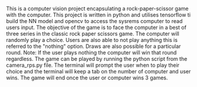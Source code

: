 This is a computer vision project encapsulating a rock-paper-scissor game with the computer. This project is written in python and utilises tensorflow ti build the NN model
and opencv to access the sysrems computer to read users input. 
The objective of the game is to face the computer in a best of three series in the classic rock paper scissors game. The computer will randomly play a choice.
Users are also able to not play anything this is referred to the "nothing" option. Draws are also possible for a particular round. Note: If the user plays nothing the computer will win that round regardless.
The game can be played by running the python script from the camera_rps.py file. The terminal will prompt the user when to play their choice and the terminal will
keep a tab on the number of computer and user wins. The game will end once the user or computer wins 3 games.
